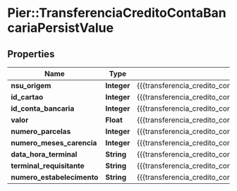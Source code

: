 # Pier::TransferenciaCreditoContaBancariaPersistValue

## Properties
Name | Type | Description | Notes
------------ | ------------- | ------------- | -------------
**nsu_origem** | **Integer** | {{{transferencia_credito_conta_bancaria_persist_nsu_origem_value}}} | 
**id_cartao** | **Integer** | {{{transferencia_credito_conta_bancaria_persist_id_cartao_value}}} | 
**id_conta_bancaria** | **Integer** | {{{transferencia_credito_conta_bancaria_persist_id_conta_bancaria_value}}} | 
**valor** | **Float** | {{{transferencia_credito_conta_bancaria_persist_valor_value}}} | 
**numero_parcelas** | **Integer** | {{{transferencia_credito_conta_bancaria_persist_numero_parcelas_value}}} | 
**numero_meses_carencia** | **Integer** | {{{transferencia_credito_conta_bancaria_persist_numero_meses_carencia_value}}} | 
**data_hora_terminal** | **String** | {{{transferencia_credito_conta_bancaria_persist_data_hora_terminal_value}}} | 
**terminal_requisitante** | **String** | {{{transferencia_credito_conta_bancaria_persist_terminal_requisitante_value}}} | 
**numero_estabelecimento** | **String** | {{{transferencia_credito_conta_bancaria_persist_numero_estabelecimento_value}}} | 


